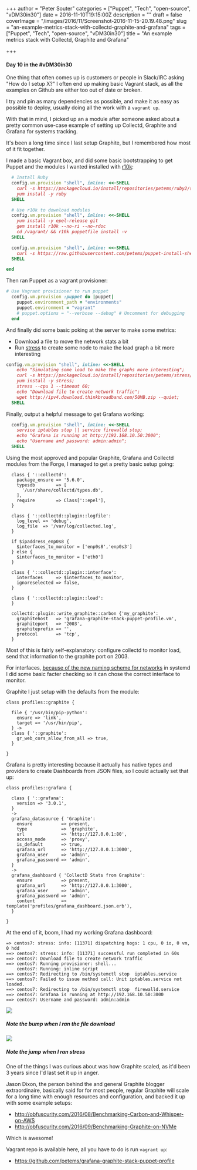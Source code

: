 +++
author = "Peter Souter"
categories = ["Puppet", "Tech", "open-source", "vDM30in30"]
date = 2016-11-10T19:15:00Z
description = ""
draft = false
coverImage = "/images/2016/11/Screenshot-2016-11-15-20.19.48.png"
slug = "an-example-metrics-stack-with-collectd-graphite-and-grafana"
tags = ["Puppet", "Tech", "open-source", "vDM30in30"]
title = "An example metrics stack with Collectd, Graphite and Grafana"

+++

#### Day 10 in the #vDM30in30

One thing that often comes up is customers or people in Slack/IRC asking "How do I setup X?" I often end up making basic Vagrant stack, as all the examples on Github are either too out of date or broken.

I try and pin as many dependencies as possible, and make it as easy as possible to deploy, usually doing all the work with a `vagrant up`.

With that in mind, I picked up an a module after someone asked about a pretty common use-case example of setting up Collectd, Graphite and Grafana for systems tracking.

It's been a long time since I last setup Graphite, but I remembered how most of it fit together.

I made a basic Vagrant box, and did some basic bootstrapping to get Puppet and the modules I wanted installed with
[r10k](https://github.com/puppetlabs/r10k):

```ruby
  # Install Ruby
  config.vm.provision "shell", inline: <<-SHELL
    curl -s https://packagecloud.io/install/repositories/petems/ruby2/script.rpm.sh | sudo bash
    yum install -y ruby
  SHELL

  # Use r10k to download modules
  config.vm.provision "shell", inline: <<-SHELL
    yum install -y epel-release git
    gem install r10k --no-ri --no-rdoc
    cd /vagrant/ && r10k puppetfile install -v
  SHELL

  config.vm.provision "shell", inline: <<-SHELL
    curl -s https://raw.githubusercontent.com/petems/puppet-install-shell/master/install_puppet_agent.sh | sudo bash
  SHELL

end
```

Then ran Puppet as a vagrant provisioner:

```ruby
# Use Vagrant provisioner to run puppet
  config.vm.provision :puppet do |puppet|
    puppet.environment_path = "environments"
    puppet.environment = "vagrant"
    # puppet.options = "--verbose --debug" # Uncomment for debugging
  end
```

And finally did some basic poking at the server to make some metrics:

* Download a file to move the network stats a bit
* Run [stress](http://people.seas.harvard.edu/~apw/stress/) to create some node to make the load graph a bit more interesting

```ruby
config.vm.provision "shell", inline: <<-SHELL
    echo "Simulating some load to make the graphs more interesting";
    curl -s https://packagecloud.io/install/repositories/petems/stress/script.rpm.sh | sudo bash;
    yum install -y stress;
    stress --cpu 1 --timeout 60;
    echo "Download file to create network traffic";
    wget http://ipv4.download.thinkbroadband.com/50MB.zip --quiet;
  SHELL
```

Finally, output a helpful message to get Grafana working:

```ruby
  config.vm.provision "shell", inline: <<-SHELL
    service iptables stop || service firewalld stop;
    echo "Grafana is running at http://192.168.10.50:3000";
    echo "Username and password: admin:admin";
  SHELL
```

Using the most approved and popular Graphite, Grafana and Collectd modules from the Forge, I managed to get a pretty basic setup going:

```puppet
  class { '::collectd':
    package_ensure => '5.6.0',
    typesdb        => [
      '/usr/share/collectd/types.db',
    ],
    require        => Class['::epel'],
  }

  class { '::collectd::plugin::logfile':
    log_level => 'debug',
    log_file  => '/var/log/collected.log',
  }

  if $ipaddress_enp0s8 {
    $interfaces_to_monitor = ['enp0s8','enp0s3']
  } else {
    $interfaces_to_monitor = ['eth0']
  }

  class { '::collectd::plugin::interface':
    interfaces     => $interfaces_to_monitor,
    ignoreselected => false,
  }

  class { '::collectd::plugin::load':
  }

  collectd::plugin::write_graphite::carbon {'my_graphite':
    graphitehost   => 'grafana-graphite-stack-puppet-profile.vm',
    graphiteport   => '2003',
    graphiteprefix => '',
    protocol       => 'tcp',
  }
```

Most of this is fairly self-explanatory: configure collectd to monitor load, send that information to the graphite port on 2003.

For interfaces, [because of the new naming scheme for networks](https://www.freedesktop.org/wiki/Software/systemd/PredictableNetworkInterfaceNames/) in systemd I did some basic facter checking so it can chose the correct interface to monitor.

Graphite I just setup with the defaults from the module:

```puppet
class profiles::graphite {

  file { '/usr/bin/pip-python':
    ensure => 'link',
    target => '/usr/bin/pip',
  } ->
  class { '::graphite':
    gr_web_cors_allow_from_all => true,
  }

}

```

Grafana is pretty interesting because it actually has native types and providers to create Dashboards from JSON files, so I could actually set that up:

```puppet
class profiles::grafana {

  class { '::grafana':
    version => '3.0.1',
  }
  ->
  grafana_datasource { 'Graphite':
    ensure           => present,
    type             => 'graphite',
    url              => 'http://127.0.0.1:80',
    access_mode      => 'proxy',
    is_default       => true,
    grafana_url      => 'http://127.0.0.1:3000',
    grafana_user     => 'admin',
    grafana_password => 'admin',
  }
  ->
  grafana_dashboard { 'CollectD Stats from Graphite':
    ensure           => present,
    grafana_url      => 'http://127.0.0.1:3000',
    grafana_user     => 'admin',
    grafana_password => 'admin',
    content          => template('profiles/grafana_dashboard.json.erb'),
  }

}

```

At the end of it, boom, I had my working Grafana dashboard:

```
=> centos7: stress: info: [11371] dispatching hogs: 1 cpu, 0 io, 0 vm, 0 hdd
==> centos7: stress: info: [11371] successful run completed in 60s
==> centos7: Download file to create network traffic
==> centos7: Running provisioner: shell...
    centos7: Running: inline script
==> centos7: Redirecting to /bin/systemctl stop  iptables.service
==> centos7: Failed to issue method call: Unit iptables.service not loaded.
==> centos7: Redirecting to /bin/systemctl stop  firewalld.service
==> centos7: Grafana is running at http://192.168.10.50:3000
==> centos7: Username and password: admin:admin
```

![](/images/2016/11/Screenshot-2016-11-15-20.06.37.png)
##### Note the bump when I ran the file download

![](/images/2016/11/Screenshot-2016-11-15-20.10.19.png)
##### Note the jump when I ran stress

One of the things I was curious about was how Graphite scaled, as it'd been 3 years since I'd last set it up in anger.

Jason Dixon, the person behind the and general Graphite blogger extraordinaire, basically said for for most people, regular Graphite will scale for a long time with enough resources and configuration, and backed it up with some example setups:

* http://obfuscurity.com/2016/08/Benchmarking-Carbon-and-Whisper-on-AWS
* http://obfuscurity.com/2016/09/Benchmarking-Graphite-on-NVMe

Which is awesome!

Vagrant repo is available here, all you have to do is run `vagrant up`:

* https://github.com/petems/grafana-graphite-stack-puppet-profile
